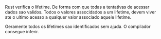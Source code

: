 Rust verifica o lifetime. De forma com que todas a tentativas de acessar dados sao validos. 
Todos o valores associdados a um lifetime, devem viver ate o ultimo acesso a qualquer valor associado aquele lifetime.

Geramente todos os lifetimes sao identificados sem ajuda. O compilador consegue inferir. 
